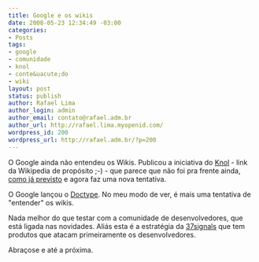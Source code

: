 ```yaml
---
title: Google e os wikis
date: 2008-05-23 12:34:49 -03:00
categories:
- Posts
tags:
- google
- comunidade
- knol
- conte&uacute;do
- wiki
layout: post
status: publish
author: Rafael Lima
author_login: admin
author_email: contato@rafael.adm.br
author_url: http://rafael.lima.myopenid.com/
wordpress_id: 200
wordpress_url: http://rafael.adm.br/?p=200
---
```


O Google ainda n&atilde;o entendeu os Wikis. Publicou a iniciativa do <a href="http://en.wikipedia.org/wiki/Knol">Knol</a> - link da Wikipedia de prop&oacute;sito ;-) - que parece que n&atilde;o foi pra frente ainda, <a href="http://rafael.adm.br/p/sera-que-o-modelo-do-knol-e-bom-a-longo-prazo/">como j&aacute; previsto</a> e agora faz uma nova tentativa.

O Google lan&ccedil;ou o <a href="http://code.google.com/doctype/">Doctype</a>. No meu modo de ver, &eacute; mais uma tentativa de "entender" os wikis.

Nada melhor do que testar com a comunidade de desenvolvedores, que est&aacute; ligada nas novidades. Ali&aacute;s esta &eacute; a estrat&eacute;gia da <a href="http://www.37signals.com/">37signals</a> que tem produtos que atacam primeiramente os desenvolvedores.

Abra&ccedil;ose e at&eacute; a pr&oacute;xima.
